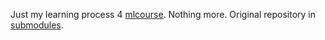 Just my learning process 4 [mlcourse](https://github.com/Yorko/mlcourse_open). Nothing more. Original repository in [submodules](course/).

